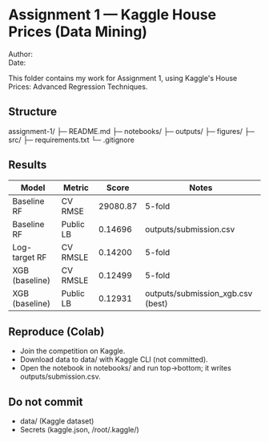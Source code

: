 # Assignment 1 — Kaggle House Prices (Data Mining)

Author: <Your Name>  
Date: <YYYY-MM-DD>

This folder contains my work for Assignment 1, using Kaggle's House Prices: Advanced Regression Techniques.

## Structure
assignment-1/
├─ README.md
├─ notebooks/
├─ outputs/
├─ figures/
├─ src/
├─ requirements.txt
└─ .gitignore

## Results
| Model           | Metric     | Score     | Notes                                 |
|-----------------|------------|-----------|---------------------------------------|
| Baseline RF     | CV RMSE    | 29080.87  | 5-fold                                |
| Baseline RF     | Public LB  | 0.14696   | outputs/submission.csv                |
| Log-target RF   | CV RMSLE   | 0.14200   | 5-fold                                |
| XGB (baseline)  | CV RMSLE   | 0.12499   | 5-fold                                |
| XGB (baseline)  | Public LB  | 0.12931   | outputs/submission_xgb.csv (best)     |

## Reproduce (Colab)
- Join the competition on Kaggle.
- Download data to data/ with Kaggle CLI (not committed).
- Open the notebook in notebooks/ and run top→bottom; it writes outputs/submission.csv.

## Do not commit
- data/ (Kaggle dataset)
- Secrets (kaggle.json, /root/.kaggle/)
